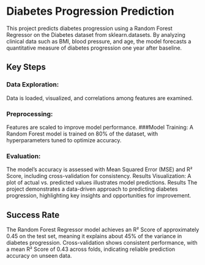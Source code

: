 # Diabetes Progression Prediction
This project predicts diabetes progression using a Random Forest Regressor on the Diabetes dataset from sklearn.datasets. By analyzing clinical data such as BMI, blood pressure, and age, the model forecasts a quantitative measure of diabetes progression one year after baseline.

## Key Steps
### Data Exploration:
Data is loaded, visualized, and correlations among features are examined.
### Preprocessing: 
Features are scaled to improve model performance.
###Model Training: 
A Random Forest model is trained on 80% of the dataset, with hyperparameters tuned to optimize accuracy.
### Evaluation: 
The model’s accuracy is assessed with Mean Squared Error (MSE) and R² Score, including cross-validation for consistency.
Results Visualization: A plot of actual vs. predicted values illustrates model predictions.
Results
The project demonstrates a data-driven approach to predicting diabetes progression, highlighting key insights and opportunities for improvement.
## Success Rate
The Random Forest Regressor model achieves an R² Score of approximately 0.45 on the test set, meaning it explains about 45% of the variance in diabetes progression. Cross-validation shows consistent performance, with a mean R² Score of 0.43 across folds, indicating reliable prediction accuracy on unseen data.
